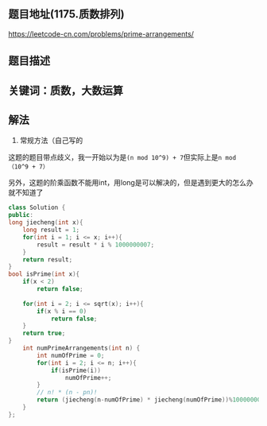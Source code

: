 ## 题目地址(1175.质数排列)

https://leetcode-cn.com/problems/prime-arrangements/

## 题目描述

## 关键词：质数，大数运算

## 解法

1. 常规方法（自己写的

这题的题目带点歧义，我一开始以为是```(n mod 10^9) + 7```但实际上是```n mod （10^9 + 7）```

另外，这题的阶乘函数不能用int，用long是可以解决的，但是遇到更大的怎么办就不知道了


```cpp
class Solution {
public:
long jiecheng(int x){
    long result = 1;
    for(int i = 1; i <= x; i++){
        result = result * i % 1000000007;
    }
    return result;
}
bool isPrime(int x){
    if(x < 2)
        return false;
    
    for(int i = 2; i <= sqrt(x); i++){
        if(x % i == 0)
            return false;
    }
    return true;
}
    int numPrimeArrangements(int n) {
        int numOfPrime = 0;
        for(int i = 2; i <= n; i++){
            if(isPrime(i))
                numOfPrime++;
        }
        // n! * (n - pn)!
        return (jiecheng(n-numOfPrime) * jiecheng(numOfPrime))%1000000007;
    }
};
```
